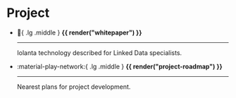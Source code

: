# Project

<div class="grid cards" markdown>

-   :book:{ .lg .middle } __{{ render("whitepaper") }}__

    ---

    Iolanta technology described for Linked Data specialists.


-   :material-play-network:{ .lg .middle } __{{ render("project-roadmap") }}__

    ---

    Nearest plans for project development.

</div>
